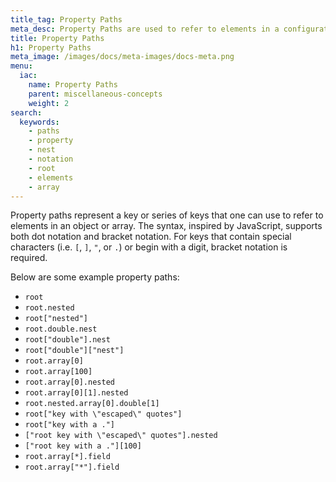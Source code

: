 ```yaml
---
title_tag: Property Paths
meta_desc: Property Paths are used to refer to elements in a configuration object.
title: Property Paths
h1: Property Paths
meta_image: /images/docs/meta-images/docs-meta.png
menu:
  iac:
    name: Property Paths
    parent: miscellaneous-concepts
    weight: 2
search:
  keywords:
    - paths
    - property
    - nest
    - notation
    - root
    - elements
    - array
---
```


Property paths represent a key or series of keys that one can use to refer to elements in an object or array.
The syntax, inspired by JavaScript, supports both dot notation and bracket notation.
For keys that contain special characters (i.e. `[`, `]`, `"`, or `.`) or begin with a digit,
bracket notation is required.

Below are some example property paths:

- `root`
- `root.nested`
- `root["nested"]`
- `root.double.nest`
- `root["double"].nest`
- `root["double"]["nest"]`
- `root.array[0]`
- `root.array[100]`
- `root.array[0].nested`
- `root.array[0][1].nested`
- `root.nested.array[0].double[1]`
- `root["key with \"escaped\" quotes"]`
- `root["key with a ."]`
- `["root key with \"escaped\" quotes"].nested`
- `["root key with a ."][100]`
- `root.array[*].field`
- `root.array["*"].field`
